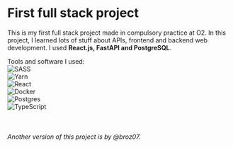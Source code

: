 # First full stack project

This is my first full stack project made in compulsory practice at O2. In this project, I learned lots of stuff about APIs, frontend and backend web development. I used **React.js, FastAPI and PostgreSQL**.

Tools and software I used:
\
![SASS](https://img.shields.io/badge/SASS-hotpink.svg?style=for-the-badge&logo=SASS&logoColor=white)
\
![Yarn](https://img.shields.io/badge/yarn-%232C8EBB.svg?style=for-the-badge&logo=yarn&logoColor=white)
\
![React](https://img.shields.io/badge/React-20232A?style=for-the-badge&logo=react&logoColor=61DAFB)
\
![Docker](https://img.shields.io/badge/docker-%230db7ed.svg?style=for-the-badge&logo=docker&logoColor=white)
\
![Postgres](https://img.shields.io/badge/postgres-%23316192.svg?style=for-the-badge&logo=postgresql&logoColor=white)
\
![TypeScript](https://img.shields.io/badge/TypeScript-007ACC?style=for-the-badge&logo=typescript&logoColor=white)


 
 
 
###### Another version of this project is by @broz07.
